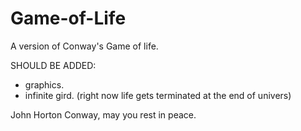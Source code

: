 # Game-of-Life
A version of Conway's Game of life. 

SHOULD BE ADDED:
- graphics.
- infinite gird. (right now life gets terminated at the end of univers)

John Horton Conway, may you rest in peace. 
